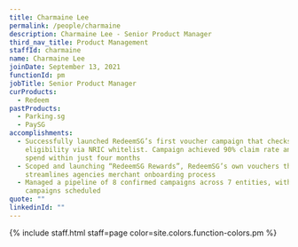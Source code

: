```yaml
---
title: Charmaine Lee
permalink: /people/charmaine
description: Charmaine Lee - Senior Product Manager
third_nav_title: Product Management
staffId: charmaine
name: Charmaine Lee
joinDate: September 13, 2021
functionId: pm
jobTitle: Senior Product Manager
curProducts:
  - Redeem
pastProducts:
  - Parking.sg
  - PaySG
accomplishments:
  - Successfully launched RedeemSG’s first voucher campaign that checks
    eligibility via NRIC whitelist. Campaign achieved 90% claim rate and 75%
    spend within just four months
  - Scoped and launching “RedeemSG Rewards”, RedeemSG’s own vouchers that
    streamlines agencies merchant onboarding process
  - Managed a pipeline of 8 confirmed campaigns across 7 entities, with 3 major
    campaigns scheduled
quote: ""
linkedinId: ""
---
```


{% include staff.html staff=page color=site.colors.function-colors.pm %}
